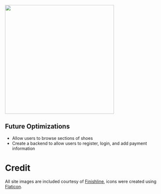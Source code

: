<img src="https://user-images.githubusercontent.com/25889133/62447670-b9750f00-b71a-11e9-8e0b-4a9a1f534308.png" width="360" height="360">


## Future Optimizations
- Allow users to browse sections of shoes
- Create a backend to allow users to register, login, and add payment information

# Credit
All site images are included courtesy of [Finishline](https://www.finishline.com/), icons were created using [Flaticon](https://www.flaticon.com/).

